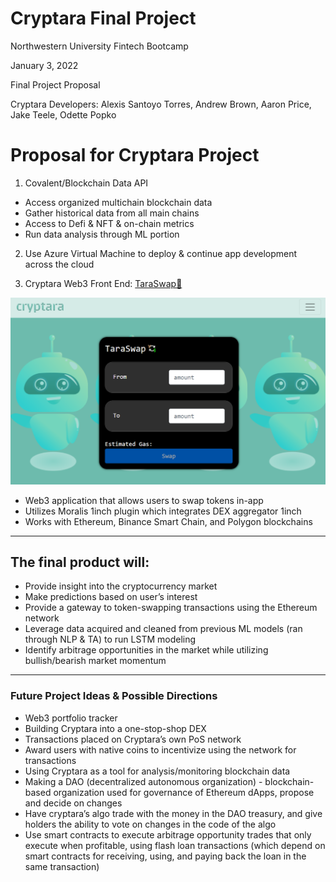 # Cryptara Final Project
Northwestern University Fintech Bootcamp

January 3, 2022

Final Project Proposal

Cryptara Developers: Alexis Santoyo Torres, Andrew Brown, Aaron Price, Jake Teele, Odette Popko



# Proposal for Cryptara Project 
1)  Covalent/Blockchain Data API
- Access organized multichain blockchain data
- Gather historical data from all main chains
- Access to Defi & NFT & on-chain metrics
- Run data analysis through ML portion 
2) Use Azure Virtual Machine to deploy & continue app development across the cloud

3) Cryptara Web3 Front End: [TaraSwap💱](https://ast-xxi.github.io/Cryptara_FinalProject/)

![TaraSwap](/photos/TaraSwapPreview.PNG)
- Web3 application that allows users to swap tokens in-app
- Utilizes Moralis 1inch plugin which integrates DEX aggregator 1inch
- Works with Ethereum, Binance Smart Chain, and Polygon blockchains
---
## The final product will:
- Provide insight into the cryptocurrency market
- Make predictions based on user’s interest
- Provide a gateway to token-swapping transactions using the Ethereum network
- Leverage data acquired and cleaned from previous ML models (ran through NLP & TA) to run LSTM modeling
- Identify arbitrage opportunities in the market while utilizing bullish/bearish market momentum

---

### Future Project Ideas & Possible Directions
- Web3 portfolio tracker
- Building Cryptara into a one-stop-shop DEX
- Transactions placed on Cryptara’s own PoS network
- Award users with native coins to incentivize using the network for transactions
- Using Cryptara as a tool for analysis/monitoring blockchain data
- Making a DAO (decentralized autonomous organization) - blockchain-based organization used for governance of Ethereum dApps, propose and decide on changes
- Have cryptara’s algo trade with the money in the DAO treasury, and give holders the ability to vote on changes in the code of the algo
- Use smart contracts to execute arbitrage opportunity trades that only execute when profitable, using flash loan transactions (which depend on smart contracts for receiving, using, and paying back the loan in the same transaction)
